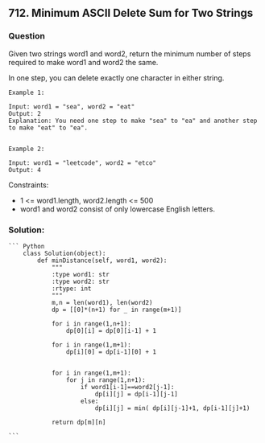 ## 712. Minimum ASCII Delete Sum for Two Strings

### Question
Given two strings word1 and word2, return the minimum number of steps required to make word1 and word2 the same.

In one step, you can delete exactly one character in either string.

```
Example 1:

Input: word1 = "sea", word2 = "eat"
Output: 2
Explanation: You need one step to make "sea" to "ea" and another step to make "eat" to "ea".


Example 2:

Input: word1 = "leetcode", word2 = "etco"
Output: 4
```

Constraints:
* 1 <= word1.length, word2.length <= 500
* word1 and word2 consist of only lowercase English letters.

### Solution:
    ``` Python
        class Solution(object):
            def minDistance(self, word1, word2):
                """
                :type word1: str
                :type word2: str
                :rtype: int
                """
                m,n = len(word1), len(word2)
                dp = [[0]*(n+1) for _ in range(m+1)]

                for i in range(1,n+1):
                    dp[0][i] = dp[0][i-1] + 1
        
                for i in range(1,m+1):
                    dp[i][0] = dp[i-1][0] + 1

        
                for i in range(1,m+1):
                    for j in range(1,n+1):
                        if word1[i-1]==word2[j-1]:
                            dp[i][j] = dp[i-1][j-1]
                        else:
                            dp[i][j] = min( dp[i][j-1]+1, dp[i-1][j]+1)
        
                return dp[m][n]

    ```
